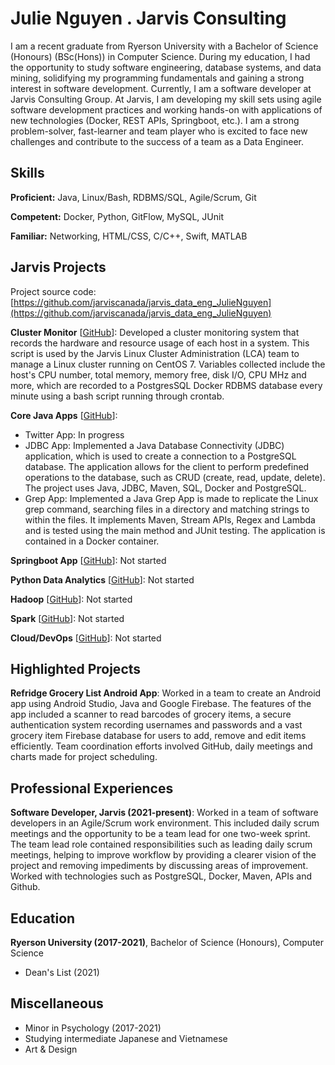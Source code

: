 # Julie Nguyen . Jarvis Consulting

I am a recent graduate from Ryerson University with a Bachelor of Science (Honours) (BSc(Hons)) in Computer Science. During my education, I had the opportunity to study software engineering, database systems, and data mining, solidifying my programming fundamentals and gaining a strong interest in software development. Currently, I am a software developer at Jarvis Consulting Group. At Jarvis, I am developing my skill sets using agile software development practices and working hands-on with applications of new technologies (Docker, REST APIs, Springboot, etc.). I am a strong problem-solver, fast-learner and team player who is excited to face new challenges and contribute to the success of a team as a Data Engineer.

## Skills

**Proficient:** Java, Linux/Bash, RDBMS/SQL, Agile/Scrum, Git

**Competent:** Docker, Python, GitFlow, MySQL, JUnit

**Familiar:** Networking, HTML/CSS, C/C++, Swift, MATLAB

## Jarvis Projects

Project source code: [https://github.com/jarviscanada/jarvis_data_eng_JulieNguyen](https://github.com/jarviscanada/jarvis_data_eng_JulieNguyen)


**Cluster Monitor** [[GitHub](https://github.com/jarviscanada/jarvis_data_eng_JulieNguyen/tree/master/linux_sql)]: Developed a cluster monitoring system that records the hardware and resource usage of each host in a system. This script is used by the Jarvis Linux Cluster Administration (LCA) team to manage a Linux cluster running on CentOS 7. Variables collected include the host's CPU number, total memory, memory free, disk I/O, CPU MHz and more, which are recorded to a PostgresSQL Docker RDBMS database every minute using a bash script running through crontab.

**Core Java Apps** [[GitHub](https://github.com/jarviscanada/jarvis_data_eng_JulieNguyen/tree/master/core_java)]:
      
  - Twitter App: In progress
  - JDBC App: Implemented a Java Database Connectivity (JDBC) application, which is used to create a connection to a PostgreSQL database. The application allows for the client to perform predefined operations to the database, such as CRUD (create, read, update, delete). The project uses Java, JDBC, Maven, SQL, Docker and PostgreSQL.
  - Grep App: Implemented a Java Grep App is made to replicate the Linux grep command, searching files in a directory and matching strings to within the files. It implements Maven, Stream APIs, Regex and Lambda and is tested using the main method and JUnit testing. The application is contained in a Docker container.

**Springboot App** [[GitHub](https://github.com/jarviscanada/jarvis_data_eng_JulieNguyen/tree/master/springboot)]: Not started

**Python Data Analytics** [[GitHub](https://github.com/jarviscanada/jarvis_data_eng_JulieNguyen/tree/master/python_data_anlytics)]: Not started

**Hadoop** [[GitHub](https://github.com/jarviscanada/jarvis_data_eng_JulieNguyen/tree/master/hadoop)]: Not started

**Spark** [[GitHub](https://github.com/jarviscanada/jarvis_data_eng_JulieNguyen/tree/master/spark)]: Not started

**Cloud/DevOps** [[GitHub](https://github.com/jarviscanada/jarvis_data_eng_JulieNguyen/tree/master/cloud_devops)]: Not started


## Highlighted Projects
**Refridge Grocery List Android App**: Worked in a team to create an Android app using Android Studio, Java and Google Firebase. The features of the app included a scanner to read barcodes of grocery items, a secure authentication system recording usernames and passwords and a vast grocery item Firebase database for users to add, remove and edit items efficiently. Team coordination efforts involved GitHub, daily meetings and charts made for project scheduling.


## Professional Experiences

**Software Developer, Jarvis (2021-present)**: Worked in a team of software developers in an Agile/Scrum work environment. This included daily scrum meetings and the opportunity to be a team lead for one two-week sprint. The team lead role contained responsibilities such as leading daily scrum meetings, helping to improve workflow by providing a clearer vision of the project and removing impediments by discussing areas of improvement. Worked with technologies such as PostgreSQL, Docker, Maven, APIs and Github.


## Education
**Ryerson University (2017-2021)**, Bachelor of Science (Honours), Computer Science
- Dean's List (2021)


## Miscellaneous
- Minor in Psychology (2017-2021)
- Studying intermediate Japanese and Vietnamese
- Art & Design